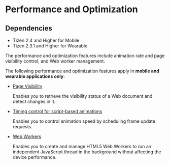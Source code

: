 # Performance and Optimization

## Dependencies

- Tizen 2.4 and Higher for Mobile
- Tizen 2.3.1 and Higher for Wearable

The performance and optimization features include animation rate and page visibility control, and Web worker management.

The following performance and optimization features apply in **mobile and wearable applications only**:

- [Page Visibility](./w3c/perf_opt/page-w.md)  

  Enables you to retrieve the visibility status of a Web document and detect changes in it.

- [Timing control for script-based animations](./w3c/perf_opt/timing-control-w.md)  

  Enables you to control animation speed by scheduling frame update requests.

- [Web Workers](./w3c/perf_opt/web-workers-w.md)  

  Enables you to create and manage HTML5 Web Workers to run an independent JavaScript thread in the background without affecting the device performance.